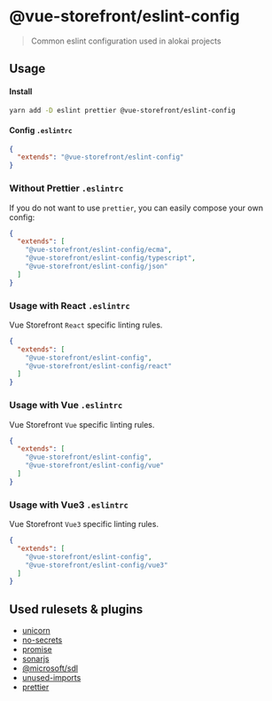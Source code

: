 # @vue-storefront/eslint-config

> Common eslint configuration used in alokai projects

## Usage

#### Install

```bash
yarn add -D eslint prettier @vue-storefront/eslint-config
```

#### Config `.eslintrc`

```json
{
  "extends": "@vue-storefront/eslint-config"
}
```

### Without Prettier `.eslintrc`

If you do not want to use `prettier`, you can easily compose your own config:

```json
{
  "extends": [
    "@vue-storefront/eslint-config/ecma",
    "@vue-storefront/eslint-config/typescript",
    "@vue-storefront/eslint-config/json"
  ]
}
```

### Usage with React `.eslintrc`

Vue Storefront `React` specific linting rules.

```json
{
  "extends": [
    "@vue-storefront/eslint-config",
    "@vue-storefront/eslint-config/react"
  ]
}
```

### Usage with Vue `.eslintrc`

Vue Storefront `Vue` specific linting rules.

```json
{
  "extends": [
    "@vue-storefront/eslint-config",
    "@vue-storefront/eslint-config/vue"
  ]
}
```

### Usage with Vue3 `.eslintrc`

Vue Storefront `Vue3` specific linting rules.

```json
{
  "extends": [
    "@vue-storefront/eslint-config",
    "@vue-storefront/eslint-config/vue3"
  ]
}
```

## Used rulesets & plugins

- [unicorn](https://github.com/sindresorhus/eslint-plugin-unicorn)
- [no-secrets](https://github.com/nickdeis/eslint-plugin-no-secrets)
- [promise](https://github.com/eslint-community/eslint-plugin-promise)
- [sonarjs](https://github.com/SonarSource/eslint-plugin-sonarjs)
- [@microsoft/sdl](https://github.com/microsoft/eslint-plugin-sdl)
- [unused-imports](https://www.npmjs.com/package/eslint-plugin-unused-imports)
- [prettier](https://github.com/prettier/eslint-plugin-prettier)


